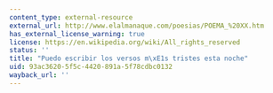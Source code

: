 ```yaml
---
content_type: external-resource
external_url: http://www.elalmanaque.com/poesias/POEMA_%20XX.htm
has_external_license_warning: true
license: https://en.wikipedia.org/wiki/All_rights_reserved
status: ''
title: "Puedo escribir los versos m\xE1s tristes esta noche"
uid: 93ac3620-5f5c-4420-891a-5f78cdbc0132
wayback_url: ''
---
```

